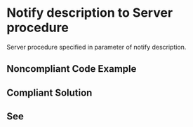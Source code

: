 # Notify description to Server procedure

Server procedure specified in parameter of notify description.

## Noncompliant Code Example

## Compliant Solution

## See

